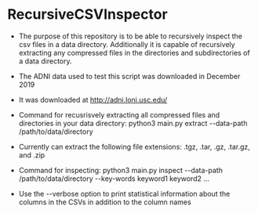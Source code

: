 # RecursiveCSVInspector
* The purpose of this repository is to be able to recursively inspect the csv files in a data directory. Additionally it is capable of recursively extracting any compressed files in the directories and subdirectories of a data directory.
* The ADNI data used to test this script was downloaded in December 2019
* It was downloaded at http://adni.loni.usc.edu/
* Command for recusrisvely extracting all compressed files and directories in your data directory:
python3 main.py extract --data-path /path/to/data/directory
* Currently can extract the following file extensions: .tgz, .tar, .gz, .tar.gz, and .zip

* Command for inspecting:
python3 main.py inspect --data-path /path/to/data/directory --key-words keyword1 keyword2 ...
* Use the --verbose option to print statistical information about the columns in the CSVs in addition to the column names
